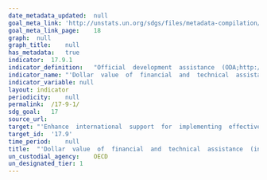 ```yaml
---	
date_metadata_updated:	null
goal_meta_link:	'http://unstats.un.org/sdgs/files/metadata-compilation/Metadata-Goal-17.pdf'
goal_meta_link_page:	18
graph:	null
graph_title:	null
has_metadata:	true
indicator:	17.9.1
indicator_definition:	"Official  development  assistance  (ODA;http://www.oecd.org/dac/dac-glossary.htm#ODA)  to  countries  on  the  DAC  List  of  ODA  Recipients  (http://www.oecd.org/dac/dac-glossary.htm#DAC_List)  in  the  following  subsectors  as  explained  in  the  list  of  Creditor  Reporting  System  purpose  codes  available  here,  http://www.oecd.org/dac/stats/purposecodessectorclassification.htm:  \t11110  Education  policy  and  administrative  management  \t12110  Health  policy  and  administrative  management  \t13010  Population  policy  and  administrative  management  \t14010  Water  sector  policy  and  administrative  management  \t15110  Public  sector  policy  and  administrative  management  \t15210  Security  system  management  and  reform  \t16020  Employment  policy  and  administrative  management  \t16030  Housing  policy  and  administrative  management  \t21010  Transport  policy  and  administrative  management  \t22010  Communications  policy  and  administrative  management  \t23110  Energy  policy  and  administrative  management  \t24010  Financial  policy  and  administrative  management  \t31110  Agricultural  policy  and  administrative  management  \t31210  Forestry  policy  and  administrative  management  \t31310  Fishing  policy  and  administrative  management  \t32110  Industrial  policy  and  administrative  management  \t32210  Mineral/mining  policy  and  administrative  management  \t32310  Construction  policy  and  administrative  management  \t33110  Trade  policy  and  administrative  management  \t33210  Tourism  policy  and  administrative  management  \t41010  Environmental  policy  and  administrative  management"
indicator_name:	"'Dollar  value  of  financial  and  technical  assistance  (including  through  North-South,  South-South  and  triangular  cooperation)  committed  to  developing  countries'"
indicator_variable:	null
layout:	indicator
periodicity:	null
permalink:	/17-9-1/
sdg_goal:	17
source_url:	
target:	"'Enhance  international  support  for  implementing  effective  and  targeted  capacity-building  in  developing  countries  to  support  national  plans  to  implement  all  the  Sustainable  Development  Goals,  including  through  North-South,  South-South  and  triangular  cooperation.'"
target_id:	'17.9'
time_period:	null
title:	"'Dollar  value  of  financial  and  technical  assistance  (including  through  North-South,  South-South  and  triangular  cooperation)  committed  to  developing  countries'"
un_custodial_agency:	OECD
un_designated_tier:	1
---	
```

